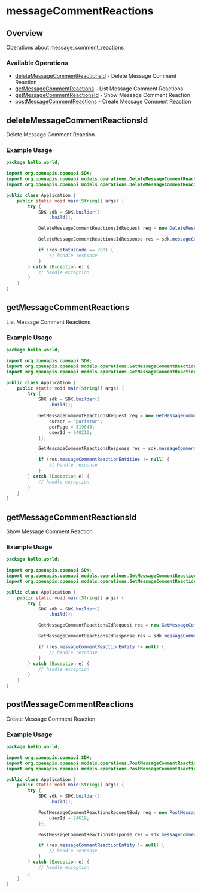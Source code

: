 # messageCommentReactions

## Overview

Operations about message_comment_reactions

### Available Operations

* [deleteMessageCommentReactionsId](#deletemessagecommentreactionsid) - Delete Message Comment Reaction
* [getMessageCommentReactions](#getmessagecommentreactions) - List Message Comment Reactions
* [getMessageCommentReactionsId](#getmessagecommentreactionsid) - Show Message Comment Reaction
* [postMessageCommentReactions](#postmessagecommentreactions) - Create Message Comment Reaction

## deleteMessageCommentReactionsId

Delete Message Comment Reaction

### Example Usage

```java
package hello.world;

import org.openapis.openapi.SDK;
import org.openapis.openapi.models.operations.DeleteMessageCommentReactionsIdRequest;
import org.openapis.openapi.models.operations.DeleteMessageCommentReactionsIdResponse;

public class Application {
    public static void main(String[] args) {
        try {
            SDK sdk = SDK.builder()
                .build();

            DeleteMessageCommentReactionsIdRequest req = new DeleteMessageCommentReactionsIdRequest(633998);            

            DeleteMessageCommentReactionsIdResponse res = sdk.messageCommentReactions.deleteMessageCommentReactionsId(req);

            if (res.statusCode == 200) {
                // handle response
            }
        } catch (Exception e) {
            // handle exception
        }
    }
}
```

## getMessageCommentReactions

List Message Comment Reactions

### Example Usage

```java
package hello.world;

import org.openapis.openapi.SDK;
import org.openapis.openapi.models.operations.GetMessageCommentReactionsRequest;
import org.openapis.openapi.models.operations.GetMessageCommentReactionsResponse;

public class Application {
    public static void main(String[] args) {
        try {
            SDK sdk = SDK.builder()
                .build();

            GetMessageCommentReactionsRequest req = new GetMessageCommentReactionsRequest(548519) {{
                cursor = "pariatur";
                perPage = 519643;
                userId = 940210;
            }};            

            GetMessageCommentReactionsResponse res = sdk.messageCommentReactions.getMessageCommentReactions(req);

            if (res.messageCommentReactionEntities != null) {
                // handle response
            }
        } catch (Exception e) {
            // handle exception
        }
    }
}
```

## getMessageCommentReactionsId

Show Message Comment Reaction

### Example Usage

```java
package hello.world;

import org.openapis.openapi.SDK;
import org.openapis.openapi.models.operations.GetMessageCommentReactionsIdRequest;
import org.openapis.openapi.models.operations.GetMessageCommentReactionsIdResponse;

public class Application {
    public static void main(String[] args) {
        try {
            SDK sdk = SDK.builder()
                .build();

            GetMessageCommentReactionsIdRequest req = new GetMessageCommentReactionsIdRequest(348783);            

            GetMessageCommentReactionsIdResponse res = sdk.messageCommentReactions.getMessageCommentReactionsId(req);

            if (res.messageCommentReactionEntity != null) {
                // handle response
            }
        } catch (Exception e) {
            // handle exception
        }
    }
}
```

## postMessageCommentReactions

Create Message Comment Reaction

### Example Usage

```java
package hello.world;

import org.openapis.openapi.SDK;
import org.openapis.openapi.models.operations.PostMessageCommentReactionsRequestBody;
import org.openapis.openapi.models.operations.PostMessageCommentReactionsResponse;

public class Application {
    public static void main(String[] args) {
        try {
            SDK sdk = SDK.builder()
                .build();

            PostMessageCommentReactionsRequestBody req = new PostMessageCommentReactionsRequestBody("nobis") {{
                userId = 24619;
            }};            

            PostMessageCommentReactionsResponse res = sdk.messageCommentReactions.postMessageCommentReactions(req);

            if (res.messageCommentReactionEntity != null) {
                // handle response
            }
        } catch (Exception e) {
            // handle exception
        }
    }
}
```
